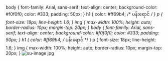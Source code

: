 body { font-family: Arial, sans-serif; text-align: center; background-color: #f0f0f0; color: #333; padding: 50px; } h1 { color: #ff69b4; /* ပန်းရောင် */ } p { font-size: 18px; line-height: 1.6; } img { max-width: 100%; height: auto; border-radius: 10px; margin-top: 20px; }
body { font-family: Arial, sans-serif; text-align: center; background-color: #f0f0f0; color: #333; padding: 50px; } h1 { color: #ff69b4; /* ပန်းရောင် */ } p { font-size: 18px; line-height: 1.6; } img { max-width: 100%; height: auto; border-radius: 10px; margin-top: 20px; }
![su-image jpg](https://github.com/user-attachments/assets/f270ae3c-c2c6-4f60-bf70-756e17fbf5d1)
